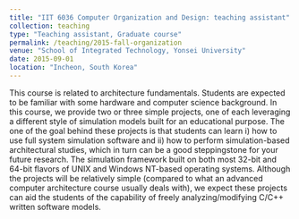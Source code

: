```yaml
---
title: "IIT 6036 Computer Organization and Design: teaching assistant"
collection: teaching
type: "Teaching assistant, Graduate course"
permalink: /teaching/2015-fall-organization
venue: "School of Integrated Technology, Yonsei University"
date: 2015-09-01
location: "Incheon, South Korea"
---
```

This course is related to architecture fundamentals. Students are expected to be familiar with some hardware and computer science background. In this course, we provide two or three simple projects, one of each leveraging a different style of simulation models built for an educational purpose. The one of the goal behind these projects is that students can learn i) how to use full system simulation software and ii) how to perform simulation-based architectural studies, which in turn can be a good steppingstone for your future research. The simulation framework built on both most 32-bit and 64-bit flavors of UNIX and Windows NT-based operating systems. Although the projects will be relatively simple (compared to what an advanced computer architecture course usually deals with), we expect these projects can aid the students of the capability of freely analyzing/modifying C/C++ written software models. 